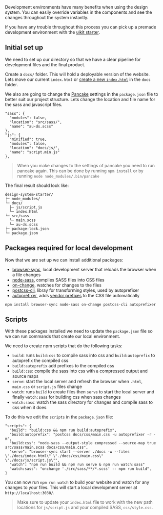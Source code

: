 Development environments have many benefits when using the design system. You can easily override variables in the components and see the changes throughout the system instantly.

If you have any trouble throughout this process you can pick up a premade development environment with the [uikit starter](https://github.com/govau/uikit-starter). 

## Initial set up

We need to set up our directory so that we have a clear pipeline for development files and the final product.

Create a `docs/` folder. This will hold a deployable version of the website. Lets move our current `index.html` or [create a new `index.html`](/get-started/npm-install#4-create-page) in the `docs` folder.

We also are going to change the [Pancake](https://github.com/govau/pancake) settings in the `package.json` file to better suit our project structure. Lets change the location and file name for the sass and javascript files.
```
"sass": {
  "modules": false,
  "location": "src/sass/",
  "name": "au-ds.scss"
},
"js": {
  "minified": true,
  "modules": false,
  "location": "docs/js/",
  "name": "script.min.js"
},
```

> When you make changes to the settings of pancake you need to run pancake again. This can be done by running `npm install` or by running `node node_modules/.bin/pancake`

The final result should look like:
```
design-system-starter/
├─ node_modules/
└─ docs/
  ├─ js/script.js
  └─ index.html
└─ src/sass
  └─ main.scss
  └─ au-ds.scss
├─ package-lock.json
└─ package.json
```


## Packages required for local development 

Now that we are set up we can install additional packages:
- [browser-sync](https://www.npmjs.com/package/browser-sync), local development server that reloads the browser when a file changes
- [node-sass](https://www.npmjs.com/package/node-sass), compiles SASS files into CSS files
- [on-change](https://www.npmjs.com/package/onchange), watches for changes to the files
- [postcss-cli](https://www.npmjs.com/package/postcss-cli), libray for transforming styles, used by autoprefixer
- [autoprefixer](https://www.npmjs.com/package/autoprefixer), adds [vendor prefixes](https://developer.mozilla.org/en-US/docs/Glossary/Vendor_Prefix) to the CSS file automatically

```
npm install browser-sync node-sass on-change postcss-cli autoprefixer
```

## Scripts

With these packages installed we need to update the `package.json` file so we can run commands that create our local environment.

We need to create npm scripts that do the following tasks:
- `build`: runs `build:css` to compile sass into css and `build:autoprefix` to autoprefix the compiled css
- `build:autoprefix` add prefixes to the compiled css
- `build:css`: compile the sass into css with a compressed output and source maps
- `serve`: start the local server and refresh the browser when `.html`, `main.css` or `script.js` files change
- `watch`: runs `build` to create files then `serve` to start the local server and finally `watch:sass` for building css when sass changes
- `watch:sass`: watch the sass directory for changes and compile sass to css when it does

To do this we edit the `scripts` in the `package.json` file:
```
"scripts": {
  "build": "build:css && npm run build:autoprefix",
  "build:autoprefix": "postcss docs/css/main.css -u autoprefixer -r -m",
  "build:css": "node-sass --output-style compressed --source-map true src/sass/main.scss docs/css/main.css",
  "serve": "browser-sync start --server ./docs -w --files \"./docs/index.html\" \"./docs/css/main.css\" \"./docs/js/script.js\"",
  "watch": "npm run build && npm run serve & npm run watch:sass"
  "watch:sass": "onchange './src/sass/**/*.scss' -- npm run build",
}
```

You can now run `npm run watch` to build your website and watch for any changes to your files. This will start a local development server at `http://localhost:3030/`.


> Make sure to update your `index.html` file to work with the new path locations for `js/script.js` and your compiled SASS, `css/style.css`.
